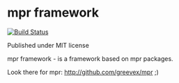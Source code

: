 mpr framework
===

[![Build Status](https://secure.travis-ci.org/infostars/mprf.png)](http://travis-ci.org/infostars/mprf)

Published under MIT license

mpr framework - is a framework based on mpr packages.

Look there for mpr: http://github.com/greevex/mpr ;)
